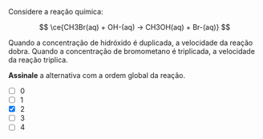 Considere a reação química:

$$
\ce{CH3Br(aq) + OH-(aq) -> CH3OH(aq) + Br-(aq)}
$$

Quando a concentração de hidróxido é duplicada, a velocidade da reação dobra. Quando a concentração de bromometano é triplicada, a velocidade da reação triplica. 

**Assinale** a alternativa com a ordem global da reação.

- [ ] 0
- [ ] 1
- [x] 2
- [ ] 3
- [ ] 4
